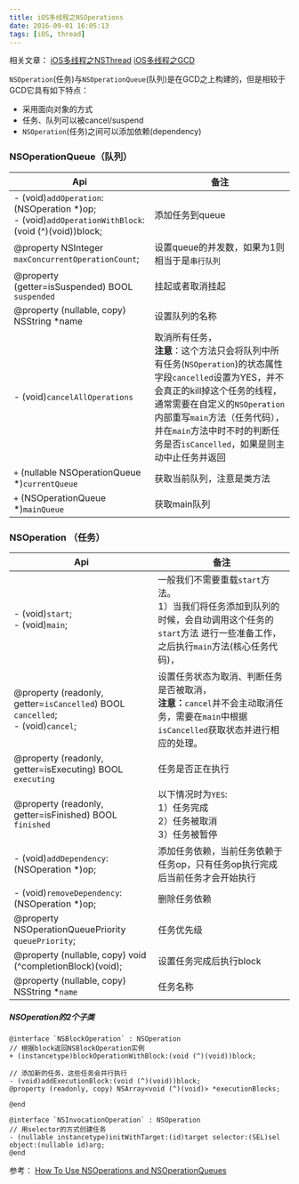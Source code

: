 ```yaml
---
title: iOS多线程之NSOperations
date: 2016-09-01 16:05:13
tags: [iOS, thread]
---
```


相关文章：
[iOS多线程之NSThread](http://www.jianshu.com/p/1a511bbf97f7)
[iOS多线程之GCD](http://www.jianshu.com/p/7269be164cf0)

`NSOperation`(任务)与`NSOperationQueue`(队列)是在GCD之上构建的，但是相较于GCD它具有如下特点：

- 采用面向对象的方式
- 任务、队列可以被cancel/suspend
- `NSOperation`(任务)之间可以添加依赖(dependency)

### NSOperationQueue（队列）
| Api | 备注 |
| - | - |
| - (void)`addOperation`:(NSOperation *)op;<br>- (void)`addOperationWithBlock`:(void (^)(void))block; | 添加任务到queue |
| @property NSInteger `maxConcurrentOperationCount`;| 设置queue的并发数，如果为1则相当于是`串行队列` |
| @property (getter=isSuspended) BOOL `suspended` | 挂起或者取消挂起 |
| @property (nullable, copy) NSString *name | 设置队列的名称 |
| - (void)`cancelAllOperations` | 取消所有任务，<br>**注意**：这个方法只会将队列中所有任务(`NSOperation`)的状态属性字段`cancelled`设置为YES，并不会真正的kill掉这个任务的线程，通常需要在自定义的`NSOperation`内部重写`main`方法（任务代码），并在`main`方法中时不时的判断任务是否`isCancelled`，如果是则主动中止任务并返回|
| `+` (nullable NSOperationQueue *)`currentQueue` | 获取当前队列，注意是类方法 |
| `+` (NSOperationQueue *)`mainQueue` | 获取main队列 |

### NSOperation （任务）
| Api | 备注 |
| - | - |
| - (void)`start`; <br>- (void)`main`; | 一般我们不需要重载`start`方法。<br>1）当我们将任务添加到队列的时候，会自动调用这个任务的`start`方法 进行一些准备工作，之后执行`main`方法(核心任务代码)，|
| @property (readonly, getter=`isCancelled`) BOOL `cancelled`; <br>- (void)`cancel`;| 设置任务状态为取消、判断任务是否被取消，<br>**注意：**`cancel`并不会主动取消任务，需要在`main`中根据`isCancelled`获取状态并进行相应的处理。 |
| @property (readonly, getter=isExecuting) BOOL `executing` | 任务是否正在执行 |
| @property (readonly, getter=isFinished) BOOL `finished` |  以下情况时为`YES`:<br>1）任务完成<br>2）任务被取消<br>3）任务被暂停|
| - (void)`addDependency`:(NSOperation *)op; | 添加任务依赖，当前任务依赖于任务op，只有任务op执行完成后当前任务才会开始执行 |
| - (void)`removeDependency`:(NSOperation *)op; | 删除任务依赖 |
| @property NSOperationQueuePriority `queuePriority`; | 任务优先级 |
| @property (nullable, copy) void (^completionBlock)(void); | 设置任务完成后执行block |
| @property (nullable, copy) NSString *`name` | 任务名称 |

##### NSOperation的2个子类
``` objc
@interface `NSBlockOperation` : NSOperation 
// 根据block返回NSBlockOperation实例
+ (instancetype)blockOperationWithBlock:(void (^)(void))block;

// 添加新的任务，这些任务会并行执行
- (void)addExecutionBlock:(void (^)(void))block;
@property (readonly, copy) NSArray<void (^)(void)> *executionBlocks;

@end
```

``` objc
@interface `NSInvocationOperation` : NSOperation 
// 用selector的方式创建任务
- (nullable instancetype)initWithTarget:(id)target selector:(SEL)sel object:(nullable id)arg;
@end
```

参考：
[How To Use NSOperations and NSOperationQueues](http://www.raywenderlich.com/19788/how-to-use-nsoperations-and-nsoperationqueues)